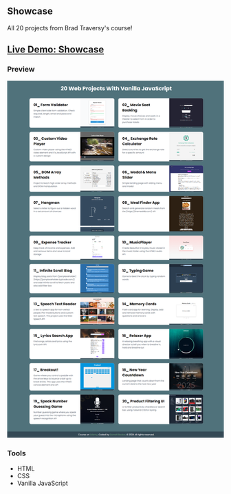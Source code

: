 ## Showcase

All 20 projects from Brad Traversy's course!

## [Live Demo: Showcase](https://20-projects-gdbecker.replit.app/)

### Preview

!["HomePage"](./HomePage.png)

### Tools
- HTML
- CSS
- Vanilla JavaScript